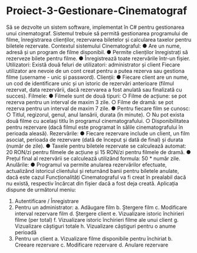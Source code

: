 # Proiect-3-Gestionare-Cinematograf
Să se dezvolte un sistem software, implementat în C# pentru gestionarea unui
cinematograf. Sistemul trebuie să permită gestionarea programului de filme,
înregistrarea clienților, rezervarea biletelor și calcularea taxelor pentru biletele
rezervate.
Contextul sistemului
Cinematograful:
● Are un nume, adresă și un program de filme disponibil.
● Permite clienților înregistrați să rezerveze bilete pentru filme.
● Înregistrează toate rezervările într-un fișier.
Utilizatori:
Există două feluri de utilizatori: administrator și client
Fiecare utilizator are nevoie de un cont creat pentru a putea rezerva sau gestiona
filme (username - unic și password).
Clienții:
● Fiecare client are un nume, un cod de identificare unic și un istoric de
rezervări anterioare (filmul rezervat, data rezervării, dacă rezervarea a fost
anulată sau finalizată cu succes).
Filmele:
● Filmele sunt de două tipuri:
○ Filme de acțiune: se pot rezerva pentru un interval de maxim 3 zile.
○ Filme de dramă: se pot rezerva pentru un interval de maxim 7 zile.
● Pentru fiecare film se cunosc:
○ Titlul, regizorul, genul, anul lansării, durata (în minute).
○ Nu pot exista două filme cu același titlu în programul cinematografului.
○ Disponibilitatea pentru rezervare (dacă filmul este programat în sălile
cinematografului în perioada aleasă).
Rezervările:
● Fiecare rezervare include un client, un film asociat, perioada de rezervare
(dată de început și dată de final) și durata (număr de zile).
● Taxele pentru biletele rezervate se calculează automat: 20 RON/zi pentru
filmele de acțiune și 15 RON/zi pentru filmele de dramă.
● Prețul final al rezervării se calculează utilizând formula: 50 * număr zile.
Anulările:
● Programul va permite anularea rezervărilor efectuate, actualizând istoricul
clientului și returnând banii pentru biletele anulate, dacă este cazul
Funcționalități
Cinematograful va fi creat în prealabil dacă nu există, respectiv încărcat din fișier
dacă a fost deja creată.
Aplicația dispune de următorul meniu:
1. Autentificare / Înregistrare
2. Pentru un administrator:
a. Adăugare film
b. Ștergere film
c. Modificare interval rezervare film
d. Ștergere client
e. Vizualizare istoric închirieri filme (per total)
f. Vizualizare istoric închirieri filme ale unui client
g. Vizualizare câștiguri totale
h. Vizualizare câștiguri pentru o anume perioadă
3. Pentru un client
a. Vizualizare filme disponibile pentru închiriat
b. Creeare rezervare
c. Modificare rezervare
d. Anulare rezervare
